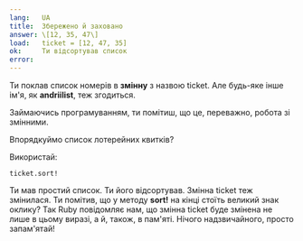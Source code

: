 ```yaml
---
lang:   UA
title:  Збережено й заховано
answer: \[12, 35, 47\]
load:   ticket = [12, 47, 35]
ok:     Ти відсортував список
error:  
---
```


Ти поклав список номерів в __змінну__ з назвою ticket.
Але будь-яке інше ім'я, як __andriilist__, теж згодиться.

Займаючись програмуванням, ти помітиш, що це, переважно, робота зі змінними.

Впорядкуймо список лотерейних квитків?

Використай:

    ticket.sort!

Ти мав простий список. Ти його відсортував. Змінна ticket теж змінилася.
Ти помітив, що у методу __sort!__ на кінці стоїть великий знак оклику?
Так Ruby повідомляє нам, що змінна ticket буде змінена не лише в цьому виразі, а й, також, в пам'яті.
Нічого надзвичайного, просто запам'ятай!
